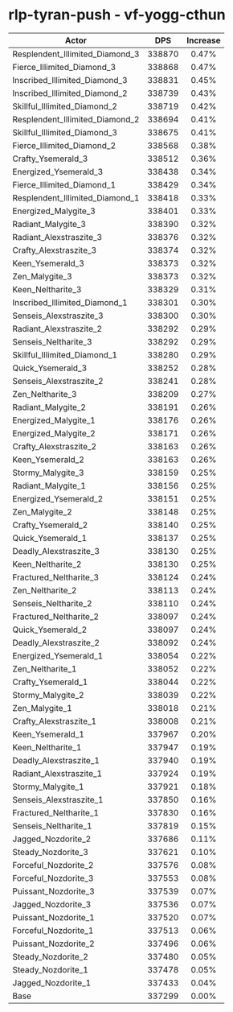 # rlp-tyran-push - vf-yogg-cthun
| Actor | DPS | Increase |
|---|:---:|:---:|
|Resplendent_Illimited_Diamond_3|338870|0.47%|
|Fierce_Illimited_Diamond_3|338868|0.47%|
|Inscribed_Illimited_Diamond_3|338831|0.45%|
|Inscribed_Illimited_Diamond_2|338739|0.43%|
|Skillful_Illimited_Diamond_2|338719|0.42%|
|Resplendent_Illimited_Diamond_2|338694|0.41%|
|Skillful_Illimited_Diamond_3|338675|0.41%|
|Fierce_Illimited_Diamond_2|338568|0.38%|
|Crafty_Ysemerald_3|338512|0.36%|
|Energized_Ysemerald_3|338438|0.34%|
|Fierce_Illimited_Diamond_1|338429|0.34%|
|Resplendent_Illimited_Diamond_1|338418|0.33%|
|Energized_Malygite_3|338401|0.33%|
|Radiant_Malygite_3|338390|0.32%|
|Radiant_Alexstraszite_3|338376|0.32%|
|Crafty_Alexstraszite_3|338374|0.32%|
|Keen_Ysemerald_3|338373|0.32%|
|Zen_Malygite_3|338373|0.32%|
|Keen_Neltharite_3|338329|0.31%|
|Inscribed_Illimited_Diamond_1|338301|0.30%|
|Senseis_Alexstraszite_3|338300|0.30%|
|Radiant_Alexstraszite_2|338292|0.29%|
|Senseis_Neltharite_3|338292|0.29%|
|Skillful_Illimited_Diamond_1|338280|0.29%|
|Quick_Ysemerald_3|338252|0.28%|
|Senseis_Alexstraszite_2|338241|0.28%|
|Zen_Neltharite_3|338209|0.27%|
|Radiant_Malygite_2|338191|0.26%|
|Energized_Malygite_1|338176|0.26%|
|Energized_Malygite_2|338171|0.26%|
|Crafty_Alexstraszite_2|338163|0.26%|
|Keen_Ysemerald_2|338163|0.26%|
|Stormy_Malygite_3|338159|0.25%|
|Radiant_Malygite_1|338156|0.25%|
|Energized_Ysemerald_2|338151|0.25%|
|Zen_Malygite_2|338148|0.25%|
|Crafty_Ysemerald_2|338140|0.25%|
|Quick_Ysemerald_1|338137|0.25%|
|Deadly_Alexstraszite_3|338130|0.25%|
|Keen_Neltharite_2|338130|0.25%|
|Fractured_Neltharite_3|338124|0.24%|
|Zen_Neltharite_2|338113|0.24%|
|Senseis_Neltharite_2|338110|0.24%|
|Fractured_Neltharite_2|338097|0.24%|
|Quick_Ysemerald_2|338097|0.24%|
|Deadly_Alexstraszite_2|338092|0.24%|
|Energized_Ysemerald_1|338054|0.22%|
|Zen_Neltharite_1|338052|0.22%|
|Crafty_Ysemerald_1|338044|0.22%|
|Stormy_Malygite_2|338039|0.22%|
|Zen_Malygite_1|338018|0.21%|
|Crafty_Alexstraszite_1|338008|0.21%|
|Keen_Ysemerald_1|337967|0.20%|
|Keen_Neltharite_1|337947|0.19%|
|Deadly_Alexstraszite_1|337940|0.19%|
|Radiant_Alexstraszite_1|337924|0.19%|
|Stormy_Malygite_1|337921|0.18%|
|Senseis_Alexstraszite_1|337850|0.16%|
|Fractured_Neltharite_1|337830|0.16%|
|Senseis_Neltharite_1|337819|0.15%|
|Jagged_Nozdorite_2|337686|0.11%|
|Steady_Nozdorite_3|337621|0.10%|
|Forceful_Nozdorite_2|337576|0.08%|
|Forceful_Nozdorite_3|337553|0.08%|
|Puissant_Nozdorite_3|337539|0.07%|
|Jagged_Nozdorite_3|337536|0.07%|
|Puissant_Nozdorite_1|337520|0.07%|
|Forceful_Nozdorite_1|337513|0.06%|
|Puissant_Nozdorite_2|337496|0.06%|
|Steady_Nozdorite_2|337480|0.05%|
|Steady_Nozdorite_1|337478|0.05%|
|Jagged_Nozdorite_1|337433|0.04%|
|Base|337299|0.00%|
